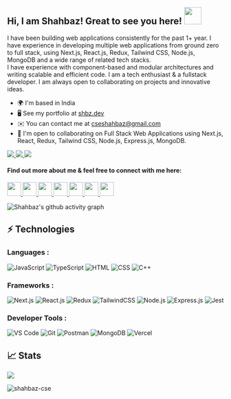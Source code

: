 ## Hi, I am Shahbaz! Great to see you here! <img src="https://raw.githubusercontent.com/aemmadi/aemmadi/master/wave.gif" height="40" width="40px">

I have been building web applications consistently for the past 1+ year. I have experience in developing multiple web applications from ground zero to full stack, using Next.js, React.js, Redux, Tailwind CSS, Node.js, MongoDB and a wide range of related tech stacks. 
<br>I have experience with component-based and modular architectures and writing scalable and efficient code. I am a tech enthusiast & a fullstack developer. I am always open to collaborating on projects and innovative ideas.</br>

* 🌍  I'm based in India
* 🖥️  See my portfolio at [shbz.dev](https://www.shbz.dev)
* ✉️  You can contact me at [cseshahbaz@gmail.com](mailto:cseshahbaz@gmail.com)
* 🤝  I'm open to collaborating on Full Stack Web Applications using Next.js, React, Redux, Tailwind CSS, Node.js, Express.js, MongoDB.

<a href="https://www.twitter.com/shahbaz_cse" target="_blank" rel="noreferrer">
  <img src="https://img.shields.io/twitter/follow/shahbaz_cse?logo=twitter&style=for-the-badge&color=0891b2&labelColor=1c1917"/>
</a>
<a href="https://www.linkedin.com/in/shahbazcse" target="_blank" rel="noreferrer">
  <img src="https://img.shields.io/twitter/follow/shahbazcse?logo=linkedin&style=for-the-badge&color=0891b2&labelColor=1c1917"/>
</a>
<a href="https://shahbazahmad.hashnode.dev/" target="_blank" rel="noreferrer">
  <img src="https://img.shields.io/twitter/follow/shahbazahmad?logo=hashnode&style=for-the-badge&color=0891b2&labelColor=1c1917"/>
</a>

#### Find out more about me & feel free to connect with me here:

<p align="left">
  <a href="https://www.twitter.com/shahbaz_cse" target="_blank" rel="noreferrer">
    <img src="https://raw.githubusercontent.com/danielcranney/readme-generator/main/public/icons/socials/twitter.svg" width="32" height="32" />
  </a>
  <a href="https://www.linkedin.com/in/shahbazcse" target="_blank" rel="noreferrer">
    <img src="https://raw.githubusercontent.com/danielcranney/readme-generator/main/public/icons/socials/linkedin.svg" width="32" height="32" />
  </a>
  <a href="https://shahbazahmad.hashnode.dev/" target="_blank" rel="noreferrer">
    <img src="https://raw.githubusercontent.com/danielcranney/readme-generator/main/public/icons/socials/hashnode.svg" width="32" height="32" />
  </a>
  <a href="http://www.instagram.com/shahbazcse" target="_blank" rel="noreferrer">
    <img src="https://raw.githubusercontent.com/danielcranney/readme-generator/main/public/icons/socials/instagram.svg" width="32" height="32" />
  </a>
  <a href="https://www.facebook.com/iamshahbazahmad" target="_blank" rel="noreferrer">
    <img src="https://raw.githubusercontent.com/danielcranney/readme-generator/main/public/icons/socials/facebook.svg" width="32" height="32" />
  </a>
  <a href="https://www.dev.to/shahbazcse" target="_blank" rel="noreferrer">
    <img src="https://raw.githubusercontent.com/danielcranney/readme-generator/main/public/icons/socials/devdotto-dark.svg" width="32" height="32" />
  </a>
  <a href="https://discord.com/users/Shahbaz Ahmad#4406" target="_blank" rel="noreferrer">
    <img src="https://raw.githubusercontent.com/danielcranney/readme-generator/main/public/icons/socials/discord.svg" width="32" height="32" />
  </a>
</p>

![Shahbaz's github activity graph](https://github-readme-activity-graph.vercel.app/graph?username=shahbazcse&bg_color=121112&color=4a87e8&line=4a87e8&point=a2afbe&area=true&hide_border=true)


## ⚡ Technologies

### Languages :
![JavaScript](https://img.shields.io/badge/JavaScript-F7DF1E.svg?style=for-the-badge&logo=JavaScript&logoColor=black)
![TypeScript](https://img.shields.io/badge/TypeScript-3178C6.svg?style=for-the-badge&logo=TypeScript&logoColor=white)
![HTML](https://img.shields.io/badge/HTML5-E34F26.svg?style=for-the-badge&logo=HTML5&logoColor=white)
![CSS](https://img.shields.io/badge/CSS3-1572B6.svg?style=for-the-badge&logo=CSS3&logoColor=white)
![C++](https://img.shields.io/badge/C++-00599C.svg?style=for-the-badge&logo=C++&logoColor=white)

### Frameworks :
![Next.js](https://img.shields.io/badge/Next.js-000000.svg?style=for-the-badge&logo=nextdotjs&logoColor=white)
![React.js](https://img.shields.io/badge/React-61DAFB.svg?style=for-the-badge&logo=React&logoColor=black)
![Redux](https://img.shields.io/badge/Redux-764ABC.svg?style=for-the-badge&logo=Redux&logoColor=white)
![TailwindCSS](https://img.shields.io/badge/Tailwind%20CSS-06B6D4.svg?style=for-the-badge&logo=Tailwind-CSS&logoColor=white)
![Node.js](https://img.shields.io/badge/Node.js-339933.svg?style=for-the-badge&logo=nodedotjs&logoColor=white)
![Express.js](https://img.shields.io/badge/Express-000000.svg?style=for-the-badge&logo=Express&logoColor=white)
![Jest](https://img.shields.io/badge/Jest-C21325.svg?style=for-the-badge&logo=Jest&logoColor=white)

### Developer Tools :

![VS Code](https://img.shields.io/badge/Visual%20Studio%20Code-007ACC.svg?style=for-the-badge&logo=Visual-Studio-Code&logoColor=white)
![Git](https://img.shields.io/badge/Git-F05032.svg?style=for-the-badge&logo=Git&logoColor=white)
![Postman](https://img.shields.io/badge/Postman-FF6C37.svg?style=for-the-badge&logo=Postman&logoColor=white)
![MongoDB](https://img.shields.io/badge/MongoDB-47A248.svg?style=for-the-badge&logo=MongoDB&logoColor=white)
![Vercel](https://img.shields.io/badge/Vercel-000000.svg?style=for-the-badge&logo=Vercel&logoColor=white)

<!-- ## 💰 Support
<p>
<a href='linkhere' target='_blank'><img height='36' style='border:0px;height:36px;' src='https://cdn.ko-fi.com/cdn/kofi4.png?v=2' border='0' alt='Buy Me a Coffee at ko-fi.com' /></a>
<a href='linkhere' target='_blank'><img height='36' style='border:0px;height:36px;' src='https://cdn.buymeacoffee.com/buttons/v2/default-yellow.png' border='0' alt='Support Shahbaz on buymecoffee' /></a>
</p> -->


## 📈 Stats
<p align="left">
  <a href="http://www.github.com/shahbazcse">
    <img src="https://github-readme-streak-stats.herokuapp.com?user=shahbazcse&theme=onedark_duo&background=00222E&border=00222E&stroke=C8AAFF&ring=FF5B5B&fire=FF5B5B&currStreakNum=C7A9FE&sideNums=C7A9FE&currStreakLabel=EB5454&sideLabels=EB5454&dates=FFFFFF"/>
  </a>
</p>
<p align="left"> <img src="https://komarev.com/ghpvc/?username=shahbazcse&label=Profile%20Views&color=0e75b6&style=flat" alt="shahbaz-cse" /> </p>
